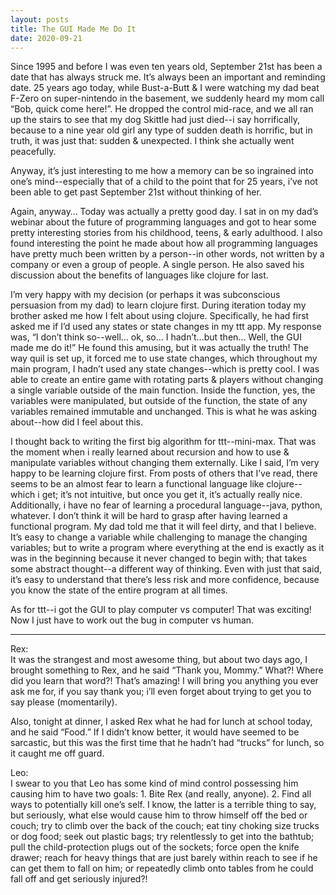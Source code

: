 ```yaml
---
layout: posts
title: The GUI Made Me Do It
date: 2020-09-21
---
```


Since 1995 and before I was even ten years old, September 21st has been a date that has always struck me.  It’s always been an important and reminding date.  25 years ago today, while Bust-a-Butt & I were watching my dad beat F-Zero on super-nintendo in the basement, we suddenly heard my mom call “Bob, quick come here!”.  He dropped the control mid-race, and we all ran up the stairs to see that my dog Skittle had just died--i say horrifically, because to a nine year old girl any type of sudden death is horrific, but in truth, it was just that: sudden & unexpected.  I think she actually went peacefully.

Anyway, it’s just interesting to me how a memory can be so ingrained into one’s mind--especially that of a child to the point that for 25 years, i’ve not been able to get past September 21st without thinking of her.  

Again, anyway…  Today was actually a pretty good day.  I sat in on my dad’s webinar about the future of programming languages and got to hear some pretty interesting stories from his childhood, teens, & early adulthood.  I also found interesting the point he made about how all programming languages have pretty much been written by a person--in other words, not written by a company or even a group of people.  A single person.  He also saved his discussion about the benefits of languages like clojure for last.  

I’m very happy with my decision (or perhaps it was subconscious persuasion from my dad) to learn clojure first.  During iteration today my brother asked me how I felt about using clojure.  Specifically, he had first asked me if I’d used any states or state changes in my ttt app.  My response was, “I don’t think so--well… ok, so... I hadn’t...but then...  Well, the GUI made me do it!”  He found this amusing, but it was actually the truth!  The way quil is set up, it forced me to use state changes, which throughout my main program, I hadn’t used any state changes--which is pretty cool.  I was able to create an entire game with rotating parts & players without changing a single variable outside of the main function.  Inside the function, yes, the variables were manipulated, but outside of the function, the state of any variables remained immutable and unchanged.  This is what he was asking about--how did I feel about this.

I thought back to writing the first big algorithm for ttt--mini-max.  That was the moment when i really learned about recursion and how to use & manipulate variables without changing them externally.  Like I said, I’m very happy to be learning clojure first.  From posts of others that I’ve read, there seems to be an almost fear to learn a functional language like clojure--which i get; it’s not intuitive, but once you get it, it’s actually really nice.  Additionally, i have no fear of learning a procedural language--java, python, whatever.  I don’t think it will be hard to grasp after having learned a functional program.  My dad told me that it will feel dirty, and that I believe.  It’s easy to change a variable while challenging to manage the changing variables; but to write a program where everything at the end is exactly as it was in the beginning because it never changed to begin with; that takes some abstract thought--a different way of thinking.  Even with just that said, it’s easy to understand that there’s less risk and more confidence, because you know the state of the entire program at all times.  

As for ttt--i got the GUI to play computer vs computer!  That was exciting!  Now I just have to work out the bug in computer vs human.

***
Rex:  
It was the strangest and most awesome thing, but about two days ago, I brought something to Rex, and he said “Thank you, Mommy.”  What?!  Where did you learn that word?!  That’s amazing!  I will bring you anything you ever ask me for, if you say thank you; i’ll even forget about trying to get you to say please (momentarily).  

Also, tonight at dinner, I asked Rex what he had for lunch at school today, and he said “Food.”  If I didn’t know better, it would have seemed to be sarcastic, but this was the first time that he hadn’t had “trucks” for lunch, so it caught me off guard.

Leo:  
I swear to you that Leo has some kind of mind control possessing him causing him to have two goals: 1. Bite Rex (and really, anyone).  2. Find all ways to potentially kill one’s self.  I know, the latter is a terrible thing to say, but seriously, what else would cause him to throw himself off the bed or couch; try to climb over the back of the couch; eat tiny choking size trucks or dog food; seek out plastic bags; try relentlessly to get into the bathtub; pull the child-protection plugs out of the sockets; force open the knife drawer; reach for heavy things that are just barely within reach to see if he can get them to fall on him; or repeatedly climb onto tables from he could fall off and get seriously injured?!

